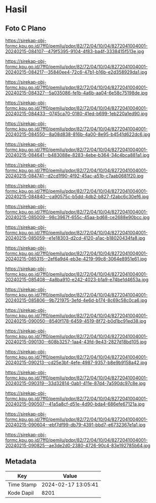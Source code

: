 # Hasil

## Foto C Plano

https://sirekap-obj-formc.kpu.go.id/7ff0/pemilu/pdpr/82/72/04/10/04/8272041004001-20240215-084107--479f5395-9104-4f83-ba4f-3338415f513e.jpg

https://sirekap-obj-formc.kpu.go.id/7ff0/pemilu/pdpr/82/72/04/10/04/8272041004001-20240215-084217--35840ee4-72c6-47b1-b16b-e2d358929da1.jpg

https://sirekap-obj-formc.kpu.go.id/7ff0/pemilu/pdpr/82/72/04/10/04/8272041004001-20240215-084327--5a035086-fe1b-4a6b-aa04-6e58c75198de.jpg

https://sirekap-obj-formc.kpu.go.id/7ff0/pemilu/pdpr/82/72/04/10/04/8272041004001-20240215-084433--0745ca70-0180-41ed-b699-1eb220a1ed90.jpg

https://sirekap-obj-formc.kpu.go.id/7ff0/pemilu/pdpr/82/72/04/10/04/8272041004001-20240215-084550--8a08d838-816b-4a00-8e95-b4541d622dc6.jpg

https://sirekap-obj-formc.kpu.go.id/7ff0/pemilu/pdpr/82/72/04/10/04/8272041004001-20240215-084641--b483088e-8283-4ebe-b364-34c4bca881a1.jpg

https://sirekap-obj-formc.kpu.go.id/7ff0/pemilu/pdpr/82/72/04/10/04/8272041004001-20240215-084741--d2cd1f90-4f92-45ac-a51b-c7aab0681f20.jpg

https://sirekap-obj-formc.kpu.go.id/7ff0/pemilu/pdpr/82/72/04/10/04/8272041004001-20240215-084840--ca90575c-b5dd-4db2-b827-f2abc6c30ef6.jpg

https://sirekap-obj-formc.kpu.go.id/7ff0/pemilu/pdpr/82/72/04/10/04/8272041004001-20240215-085009--98c3967f-655c-45aa-bd68-ce2688e90bcc.jpg

https://sirekap-obj-formc.kpu.go.id/7ff0/pemilu/pdpr/82/72/04/10/04/8272041004001-20240215-085059--e1e18303-d2cd-4120-a1ac-b18020434fa8.jpg

https://sirekap-obj-formc.kpu.go.id/7ff0/pemilu/pdpr/82/72/04/10/04/8272041004001-20240215-085315--2ef6a9d4-eb3e-4219-99c8-3064e8951e61.jpg

https://sirekap-obj-formc.kpu.go.id/7ff0/pemilu/pdpr/82/72/04/10/04/8272041004001-20240215-085408--4a8ba910-e242-4023-b1a9-e74be1d4653a.jpg

https://sirekap-obj-formc.kpu.go.id/7ff0/pemilu/pdpr/82/72/04/10/04/8272041004001-20240215-085806--9b721975-3efd-4e6d-b174-8c69c58c0ca6.jpg

https://sirekap-obj-formc.kpu.go.id/7ff0/pemilu/pdpr/82/72/04/10/04/8272041004001-20240215-090050--8540f178-6459-4519-8f72-b0d1bc91ed38.jpg

https://sirekap-obj-formc.kpu.go.id/7ff0/pemilu/pdpr/82/72/04/10/04/8272041004001-20240215-090130--608b3257-1aa4-43fd-9e43-2827d18bd105.jpg

https://sirekap-obj-formc.kpu.go.id/7ff0/pemilu/pdpr/82/72/04/10/04/8272041004001-20240215-090213--cd25e3bf-4efe-4987-9357-b8e9b9158a42.jpg

https://sirekap-obj-formc.kpu.go.id/7ff0/pemilu/pdpr/82/72/04/10/04/8272041004001-20240215-090319--33d32814-0ab1-411e-87d4-7a590dc97c8e.jpg

https://sirekap-obj-formc.kpu.go.id/7ff0/pemilu/pdpr/82/72/04/10/04/8272041004001-20240215-090507--41a5a8cf-d51e-4d90-bda4-686efe67121a.jpg

https://sirekap-obj-formc.kpu.go.id/7ff0/pemilu/pdpr/82/72/04/10/04/8272041004001-20240215-090604--ebf7df99-db79-4391-bbd7-e6732367e1a1.jpg

https://sirekap-obj-formc.kpu.go.id/7ff0/pemilu/pdpr/82/72/04/10/04/8272041004001-20240215-090825--ae3de2d0-2380-4726-90c4-83e192785b64.jpg


## Metadata

| Key        | Value               |
| ---------- | ------------------- |
| Time Stamp | 2024-02-17 13:05:41 |
| Kode Dapil | 8201                |



